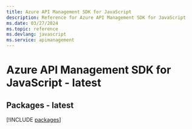 ```yaml
---
title: Azure API Management SDK for JavaScript
description: Reference for Azure API Management SDK for JavaScript
ms.date: 03/27/2024
ms.topic: reference
ms.devlang: javascript
ms.service: apimanagement
---
```

# Azure API Management SDK for JavaScript - latest
## Packages - latest
[!INCLUDE [packages](api-management-index.md)]